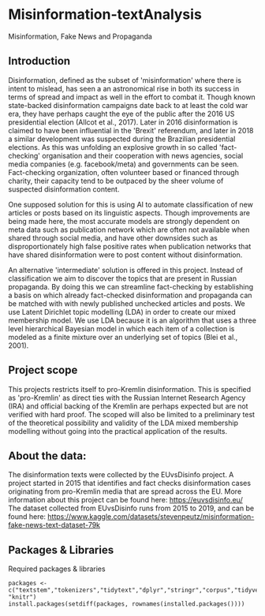# Misinformation-textAnalysis
Misinformation, Fake News and Propaganda


## Introduction

Disinformation, defined as the subset of 'misinformation' where there is intent to mislead, has seen a an astronomical rise in both its success in terms of spread and impact as well in the effort to combat it. Though known state-backed disinformation campaigns date back to at least the cold war era, they have perhaps caught the eye of the public after the 2016 US presidential election (Allcot et al., 2017). Later in 2016 disinformation is claimed to have been influential in the 'Brexit' referendum, and later in 2018 a similar development was suspected during the Brazilian presidential elections. As this was unfolding an explosive growth in so called 'fact-checking' organisation and their cooperation with news agencies, social media companies (e.g. facebook/meta) and governments can be seen. Fact-checking organization, often volunteer based or financed through charity, their capacity tend to be outpaced by the sheer volume of suspected disinformation content.

One supposed solution for this is using AI to automate classification of new articles or posts based on its linguistic aspects. Though improvements are being made here, the most accurate models are strongly dependent on meta data such as publication network which are often not available when shared through social media, and have other downsides such as disproportionately high false positive rates when publication networks that have shared disinformation were to post content without disinformation.

An alternative 'intermediate' solution is offered in this project. Instead of classification we aim to discover the topics that are present in Russian propaganda. By doing this we can streamline fact-checking by establishing a basis on which already fact-checked disinformation and propaganda can be matched with with newly published unchecked articles and posts. We use Latent Dirichlet topic modelling (LDA) in order to create our mixed membership model. We use LDA because it is an algorithm that uses a three level hierarchical Bayesian model in which each item of a collection is modeled as a finite mixture over an underlying set of topics (Blei et al., 2001).



## Project scope

This projects restricts itself to pro-Kremlin disinformation. This is specified as 'pro-Kremlin' as direct ties with the Russian Internet Research Agency (IRA) and official backing of the Kremlin are perhaps expected but are not verified with hard proof.
The scoped will also be limited to a preliminary test of the theoretical possibility and validity of the LDA mixed membership modelling without going into the practical application of the results.



## About the data:

The disinformation texts were collected by the EUvsDisinfo project. A project started in 2015 that identifies and fact checks disinformation cases originating from pro-Kremlin media that are spread across the EU. 
More information about this project can be found here: https://euvsdisinfo.eu/
The dataset collected from EUvsDisinfo runs from 2015 to 2019, and can be found here: https://www.kaggle.com/datasets/stevenpeutz/misinformation-fake-news-text-dataset-79k

 
## Packages & Libraries  


Required packages & libraries
```{r, warning = FALSE, message = FALSE}
packages <- c("textstem","tokenizers","tidytext","dplyr","stringr","corpus","tidyverse","stopwords","SnowballC","tidyr","topicmodels","ldatuning","wordcloud","stm","Rtsne","ggrepel", "knitr")
install.packages(setdiff(packages, rownames(installed.packages())))  
```
